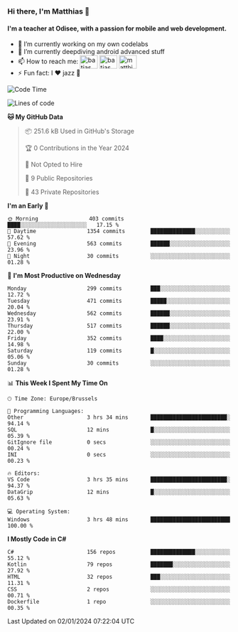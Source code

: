 ### Hi there, I'm Matthias 👋

#### I'm a teacher at Odisee, with a passion for mobile and web development.

- 🔭 I’m currently working on my own codelabs
- 🌱 I’m currently deepdiving android advanced stuff
- 📫 How to reach me: <a href="https://dev.to/batjas" target="_blank"><img align="center" src="https://raw.githubusercontent.com/rahuldkjain/github-profile-readme-generator/master/src/images/icons/Social/devto.svg" alt="batjas" height="30" width="40" /></a>
<a href="https://twitter.com/batjas" target="_blank"><img align="center" src="https://raw.githubusercontent.com/rahuldkjain/github-profile-readme-generator/master/src/images/icons/Social/twitter.svg" alt="batjas" height="30" width="40" /></a>
<a href="https://linkedin.com/in/matthiasdruwé" target="_blank"><img align="center" src="https://raw.githubusercontent.com/rahuldkjain/github-profile-readme-generator/master/src/images/icons/Social/linked-in-alt.svg" alt="matthiasdruwé" height="30" width="40" /></a>
- ⚡ Fun fact: I ❤ jazz 🎷


<!--START_SECTION:waka-->
![Code Time](http://img.shields.io/badge/Code%20Time-968%20hrs%2057%20mins-blue)

![Lines of code](https://img.shields.io/badge/From%20Hello%20World%20I%27ve%20Written-2.6%20million%20lines%20of%20code-blue)

**🐱 My GitHub Data** 

> 📦 251.6 kB Used in GitHub's Storage 
 > 
> 🏆 0 Contributions in the Year 2024
 > 
> 🚫 Not Opted to Hire
 > 
> 📜 9 Public Repositories 
 > 
> 🔑 43 Private Repositories 
 > 
**I'm an Early 🐤** 

```text
🌞 Morning                403 commits         ████░░░░░░░░░░░░░░░░░░░░░   17.15 % 
🌆 Daytime                1354 commits        ██████████████░░░░░░░░░░░   57.62 % 
🌃 Evening                563 commits         ██████░░░░░░░░░░░░░░░░░░░   23.96 % 
🌙 Night                  30 commits          ░░░░░░░░░░░░░░░░░░░░░░░░░   01.28 % 
```
📅 **I'm Most Productive on Wednesday** 

```text
Monday                   299 commits         ███░░░░░░░░░░░░░░░░░░░░░░   12.72 % 
Tuesday                  471 commits         █████░░░░░░░░░░░░░░░░░░░░   20.04 % 
Wednesday                562 commits         ██████░░░░░░░░░░░░░░░░░░░   23.91 % 
Thursday                 517 commits         ██████░░░░░░░░░░░░░░░░░░░   22.00 % 
Friday                   352 commits         ████░░░░░░░░░░░░░░░░░░░░░   14.98 % 
Saturday                 119 commits         █░░░░░░░░░░░░░░░░░░░░░░░░   05.06 % 
Sunday                   30 commits          ░░░░░░░░░░░░░░░░░░░░░░░░░   01.28 % 
```


📊 **This Week I Spent My Time On** 

```text
🕑︎ Time Zone: Europe/Brussels

💬 Programming Languages: 
Other                    3 hrs 34 mins       ████████████████████████░   94.14 % 
SQL                      12 mins             █░░░░░░░░░░░░░░░░░░░░░░░░   05.39 % 
GitIgnore file           0 secs              ░░░░░░░░░░░░░░░░░░░░░░░░░   00.24 % 
INI                      0 secs              ░░░░░░░░░░░░░░░░░░░░░░░░░   00.23 % 

🔥 Editors: 
VS Code                  3 hrs 35 mins       ████████████████████████░   94.37 % 
DataGrip                 12 mins             █░░░░░░░░░░░░░░░░░░░░░░░░   05.63 % 

💻 Operating System: 
Windows                  3 hrs 48 mins       █████████████████████████   100.00 % 
```

**I Mostly Code in C#** 

```text
C#                       156 repos           ██████████████░░░░░░░░░░░   55.12 % 
Kotlin                   79 repos            ███████░░░░░░░░░░░░░░░░░░   27.92 % 
HTML                     32 repos            ███░░░░░░░░░░░░░░░░░░░░░░   11.31 % 
CSS                      2 repos             ░░░░░░░░░░░░░░░░░░░░░░░░░   00.71 % 
Dockerfile               1 repo              ░░░░░░░░░░░░░░░░░░░░░░░░░   00.35 % 
```




 Last Updated on 02/01/2024 07:22:04 UTC
<!--END_SECTION:waka-->

